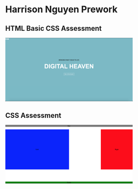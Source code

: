 # Harrison Nguyen Prework

## HTML Basic CSS Assessment
<img src="HTML_BasicCSS_Assessment/Screen Shot 2020-05-01 at 3.02.49 PM.png" width="400" alt="HTML Basic CSS Assessment Sample"/>

## CSS Assessment
<img src="CSS_Assessment/Screen Shot 2020-05-02 at 4.41.08 PM.png" width="400" alt="CSS Assessment Sample"/>


